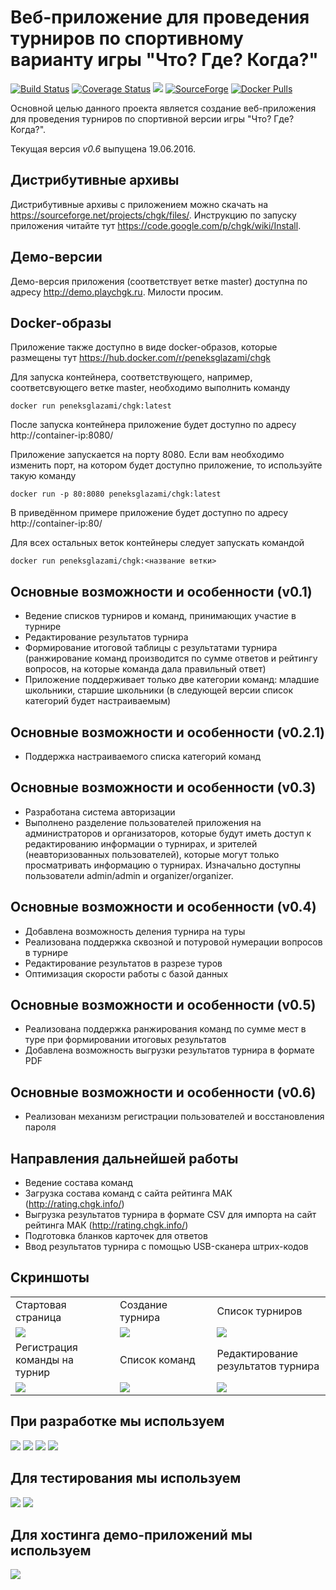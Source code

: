 # Веб-приложение для проведения турниров по спортивному варианту игры "Что? Где? Когда?"

[![Build Status](https://travis-ci.org/peneksglazami/chgk.svg?branch=master)](https://travis-ci.org/peneksglazami/chgk)
[![Coverage Status](https://coveralls.io/repos/github/peneksglazami/chgk/badge.svg?branch=master)](https://coveralls.io/github/peneksglazami/chgk?branch=master)
[![](https://img.shields.io/badge/License-Apache%202-blue.svg)](LICENSE)
[![SourceForge](https://img.shields.io/sourceforge/dt/chgk.svg)](http://sourceforge.net/projects/chgk/files/)
[![Docker Pulls](https://img.shields.io/docker/pulls/peneksglazami/chgk.svg)](https://hub.docker.com/r/peneksglazami/chgk)

Основной целью данного проекта является создание веб-приложения для проведения турниров по спортивной версии игры "Что? Где? Когда?".

Текущая версия *v0.6* выпущена 19.06.2016.

Дистрибутивные архивы
-----
Дистрибутивные архивы с приложением можно скачать на https://sourceforge.net/projects/chgk/files/.
Инструкцию по запуску приложения читайте тут https://code.google.com/p/chgk/wiki/Install.

Демо-версии
-----
Демо-версия приложения (соответствует ветке master) доступна по адресу http://demo.playchgk.ru. Милости просим.

Docker-образы
-----
Приложение также доступно в виде docker-образов, которые размещены тут https://hub.docker.com/r/peneksglazami/chgk

Для запуска контейнера, соответствующего, например, соответсвующего ветке master, необходимо выполнить команду
```
docker run peneksglazami/chgk:latest
```
После запуска контейнера приложение будет доступно по адресу http://container-ip:8080/

Приложение запускается на порту 8080. Если вам необходимо изменить порт, на котором будет доступно приложение, то используйте такую команду
```
docker run -p 80:8080 peneksglazami/chgk:latest
```
В приведённом примере приложение будет доступно по адресу http://container-ip:80/

Для всех остальных веток контейнеры следует запускать командой
```
docker run peneksglazami/chgk:<название ветки>
```

Основные возможности и особенности (v0.1)
-----
  * Ведение списков турниров и команд, принимающих участие в турнире
  * Редактирование результатов турнира
  * Формирование итоговой таблицы с результатами турнира (ранжирование команд производится по сумме ответов и рейтингу вопросов, на которые команда дала правильный ответ)
  * Приложение поддерживает только две категории команд: младшие школьники, старшие школьники (в следующей версии список категорий будет настраиваемым)

Основные возможности и особенности (v0.2.1)
-----
  * Поддержка настраиваемого списка категорий команд

Основные возможности и особенности (v0.3)
-----
  * Разработана система авторизации
  * Выполнено разделение пользователей приложения на администраторов и организаторов, которые будут иметь доступ к редактированию информации о турнирах, и зрителей (неавторизованных пользователей), которые могут только просматривать информацию о турнирах. Изначально доступны пользователи admin/admin и organizer/organizer.

Основные возможности и особенности (v0.4)
-----
  * Добавлена возможность деления турнира на туры
  * Реализована поддержка сквозной и потуровой нумерации вопросов в турнире
  * Редактирование результатов в разрезе туров
  * Оптимизация скорости работы с базой данных

Основные возможности и особенности (v0.5)
-----
  * Реализована поддержка ранжирования команд по сумме мест в туре при формировании итоговых результатов
  * Добавлена возможность выгрузки результатов турнира в формате PDF

Основные возможности и особенности (v0.6)
-----
  * Реализован механизм регистрации пользователей и восстановления пароля

Направления дальнейшей работы
-----
  * Ведение состава команд
  * Загрузка состава команд с сайта рейтинга МАК (http://rating.chgk.info/)
  * Выгрузка результатов турнира в формате CSV для импорта на сайт рейтинга МАК (http://rating.chgk.info/)
  * Подготовка бланков карточек для ответов
  * Ввод результатов турнира с помощью USB-сканера штрих-кодов

Скриншоты
-----
<table>
  <tr>
    <td width="200px">Стартовая страница</td>
    <td width="200px">Создание турнира</td>
    <td width="200px">Список турниров</td>
  </tr>
  <tr>
    <td>
      <a href="https://a.fsdn.com/con/app/proj/chgk/screenshots/page1.png"><img src="https://a.fsdn.com/con/app/proj/chgk/screenshots/page1.png/182/137"/></a>
    </td>
    <td>
    <a href="https://a.fsdn.com/con/app/proj/chgk/screenshots/page2.png"><img src="https://a.fsdn.com/con/app/proj/chgk/screenshots/page2.png/182/137"/></a>
    </td>
    <td>
<a href="https://a.fsdn.com/con/app/proj/chgk/screenshots/page3.png"><img src="https://a.fsdn.com/con/app/proj/chgk/screenshots/page3.png/182/137"/></a>
    </td>
  </tr>
  <tr>
    <td>Регистрация команды на турнир</td>
    <td>Список команд</td>
    <td>Редактирование результатов турнира</td>
  </tr>
  <tr>
    <td>
<a href="https://a.fsdn.com/con/app/proj/chgk/screenshots/page4.png"><img src="https://a.fsdn.com/con/app/proj/chgk/screenshots/page4.png/182/137"/></a>
    </td>
    <td>
<a href="https://a.fsdn.com/con/app/proj/chgk/screenshots/page5.png"><img src="https://a.fsdn.com/con/app/proj/chgk/screenshots/page5.png/182/137"/></a>
    </td>
    <td>
<a href="https://a.fsdn.com/con/app/proj/chgk/screenshots/page6.png"><img src="https://a.fsdn.com/con/app/proj/chgk/screenshots/page6.png/182/137"/></a>
    </td>
  </tr>
</table>

При разработке мы используем
-----
<a href="http://www.jetbrains.com/idea/"><img src="https://resources.jetbrains.com/assets/banners/jetbrains-com/intellij-idea/idea468x60_white.gif"/></a>
<a href="http://projects.spring.io/spring-framework/"><img src="http://assets.spring.io/drupal/files/header/logo-spring-103x60.png"/></a>
<a href="http://www.hibernate.org/"><img src="https://forum.hibernate.org/styles/hibernate/imageset/site_logo.gif"/></a>
<a href="http://struts.apache.org/"><img src="http://upload.wikimedia.org/wikipedia/commons/e/e9/Struts.png"/></a>

Для тестирования мы используем
-----
<a href="http://selenide.org/"><img src="http://ru.selenide.org/images/selenide-logo-big.png"/></a>
<a href="http://mockito.org/"><img src="https://upload.wikimedia.org/wikipedia/commons/2/2c/Mockito_Logo.png"/></a>

Для хостинга демо-приложений мы используем
-----
<a href="http://openshift.com/"><img src="https://mirror.openshift.com/pub/openshift/logo/openshift_logo_wide_blk250.png"/></a>
